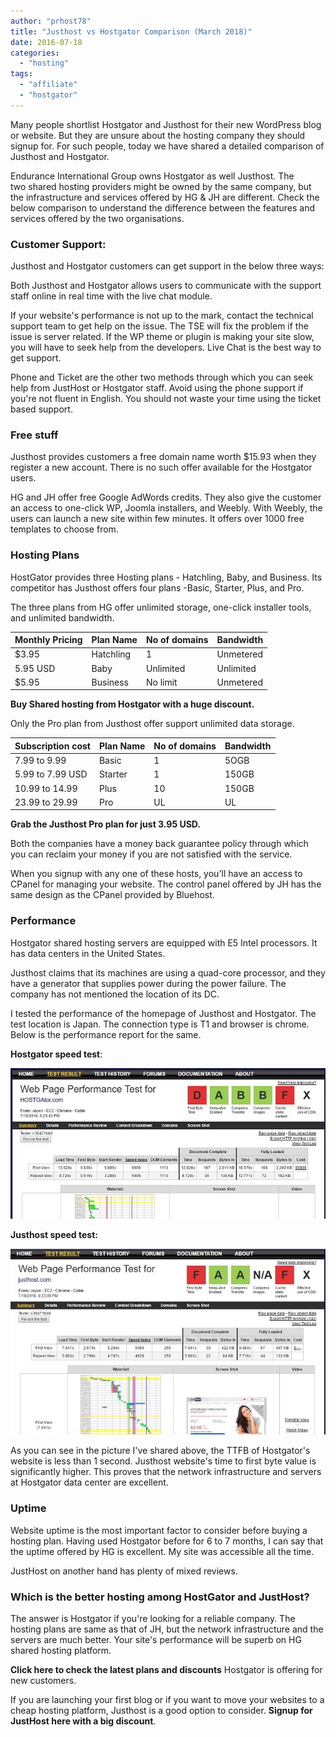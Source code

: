 ```yaml
---
author: "prhost78"
title: "Justhost vs Hostgator Comparison (March 2018)"
date: 2016-07-18
categories: 
  - "hosting"
tags: 
  - "affiliate"
  - "hostgator"
---
```


Many people shortlist Hostgator and Justhost for their new WordPress blog or website. But they are unsure about the hosting company they should signup for. For such people, today we have shared a detailed comparison of Justhost and Hostgator.

Endurance International Group owns Hostgator as well Justhost. The two shared hosting providers might be owned by the same company, but the infrastructure and services offered by HG & JH are different. Check the below comparison to understand the difference between the features and services offered by the two organisations.

### Customer Support:

Justhost and Hostgator customers can get support in the below three ways:

Both Justhost and Hostgator allows users to communicate with the support staff online in real time with the live chat module.

If your website's performance is not up to the mark, contact the technical support team to get help on the issue. The TSE will fix the problem if the issue is server related. If the WP theme or plugin is making your site slow, you will have to seek help from the developers. Live Chat is the best way to get support.

Phone and Ticket are the other two methods through which you can seek help from JustHost or Hostgator staff. Avoid using the phone support if you're not fluent in English. You should not waste your time using the ticket based support.

### Free stuff

Justhost provides customers a free domain name worth $15.93 when they register a new account. There is no such offer available for the Hostgator users.

HG and JH offer free Google AdWords credits. They also give the customer an access to one-click WP, Joomla installers, and Weebly. With Weebly, the users can launch a new site within few minutes. It offers over 1000 free templates to choose from.

### Hosting Plans

HostGator provides three Hosting plans - Hatchling, Baby, and Business. Its competitor has Justhost offers four plans -Basic, Starter, Plus, and Pro.

The three plans from HG offer unlimited storage, one-click installer tools, and unlimited bandwidth.

| **Monthly Pricing** | **Plan Name** | **No of domains** | **Bandwidth** |
| :-- | :-- | :-- | :-- |
| $3.95 | Hatchling | 1 | Unmetered |
| 5.95 USD | Baby | Unlimited | Unlimited |
| $5.95 | Business | No limit | Unmetered |

**Buy Shared hosting from Hostgator with a huge discount.**

Only the Pro plan from Justhost offer support unlimited data storage.

| **Subscription cost** | **Plan Name** | **No of domains** | **Bandwidth** |
| :-- | :-- | :-- | :-- |
| 7.99 to 9.99 | Basic | 1 | 5OGB |
| 5.99 to 7.99 USD | Starter | 1 | 150GB |
| 10.99 to 14.99 | Plus | 10 | 150GB |
| 23.99 to 29.99 | Pro | UL | UL |

**Grab the Justhost Pro plan for just 3.95 USD.**

Both the companies have a money back guarantee policy through which you can reclaim your money if you are not satisfied with the service.

When you signup with any one of these hosts, you'll have an access to CPanel for managing your website. The control panel offered by JH has the same design as the CPanel provided by Bluehost.

### Performance

Hostgator shared hosting servers are equipped with E5 Intel processors. It has data centers in the United States.

Justhost claims that its machines are using a quad-core processor, and they have a generator that supplies power during the power failure. The company has not mentioned the location of its DC.

I tested the performance of the homepage of Justhost and Hostgator. The test location is Japan. The connection type is T1 and browser is chrome. Below is the performance report for the same.

**Hostgator speed test**:

![hostgator vs justhost](images/hostgator.jpg)

**Justhost speed test:**

![justhost vs hostgator](images/justhost.jpg)

As you can see in the picture I've shared above, the TTFB of Hostgator's website is less than 1 second. Justhost website's time to first byte value is significantly higher. This proves that the network infrastructure and servers at Hostgator data center are excellent.

### Uptime

Website uptime is the most important factor to consider before buying a hosting plan. Having used Hostgator before for 6 to 7 months, I can say that the uptime offered by HG is excellent. My site was accessible all the time.

JustHost on another hand has plenty of mixed reviews.

### Which is the better hosting among HostGator and JustHost?

The answer is Hostgator if you're looking for a reliable company. The hosting plans are same as that of JH, but the network infrastructure and the servers are much better. Your site's performance will be superb on HG shared hosting platform.

**Click here to check the latest plans and discounts** Hostgator is offering for new customers.

If you are launching your first blog or if you want to move your websites to a cheap hosting platform, Justhost is a good option to consider. **Signup for JustHost here with a big discount**.

